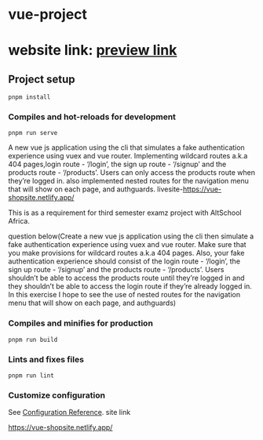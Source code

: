# vue-project

# website link: [preview link](https://vue-shopsite.netlify.app/)

## Project setup
```
pnpm install
```

### Compiles and hot-reloads for development
```
pnpm run serve
```
A new vue js application using the cli that simulates a fake authentication experience using vuex and vue router. Implementing wildcard routes a.k.a 404 pages,login route - ‘/login’,  the sign up route  - ‘/signup’ and the products route - ‘/products’. Users can only access the products route when they’re logged in. also implemented nested routes for the navigation menu that will show on each page, and authguards. livesite-https://vue-shopsite.netlify.app/

This is as a requirement for third semester examz project with AltSchool Africa.


question below(Create a new vue js application using the cli then simulate a fake authentication experience using vuex and vue router. Make sure that you make provisions for wildcard routes a.k.a 404 pages. Also, your fake authentication experience should consist of the login route - ‘/login’,  the sign up route  - ‘/signup’ and the products route - ‘/products’. Users shouldn’t be able to access the products route until they’re logged in and they shouldn’t be able to access the login route if they’re already logged in. In this exercise I hope to see the use of nested routes for the navigation menu that will show on each page, and authguards)



### Compiles and minifies for production
```
pnpm run build
```

### Lints and fixes files
```
pnpm run lint
```

### Customize configuration
See [Configuration Reference](https://cli.vuejs.org/config/).
site link

https://vue-shopsite.netlify.app/
